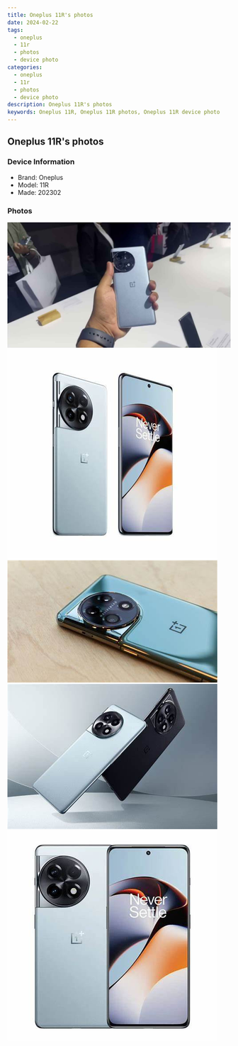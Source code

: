 ```yaml
---
title: Oneplus 11R's photos
date: 2024-02-22
tags: 
  - oneplus
  - 11r
  - photos
  - device photo
categories: 
  - oneplus
  - 11r
  - photos
  - device photo
description: Oneplus 11R's photos
keywords: Oneplus 11R, Oneplus 11R photos, Oneplus 11R device photo
---
```


## Oneplus 11R's photos

### Device Information

- Brand: Oneplus
- Model: 11R
- Made: 202302

### Photos

![/images/best-assets/devices/oneplus/oneplus-11r/1.jpg](/images/best-assets/devices/oneplus/oneplus-11r/1.jpg)
![/images/best-assets/devices/oneplus/oneplus-11r/2.jpg](/images/best-assets/devices/oneplus/oneplus-11r/2.jpg)
![/images/best-assets/devices/oneplus/oneplus-11r/3.jpg](/images/best-assets/devices/oneplus/oneplus-11r/3.jpg)
![/images/best-assets/devices/oneplus/oneplus-11r/4.jpg](/images/best-assets/devices/oneplus/oneplus-11r/4.jpg)
![/images/best-assets/devices/oneplus/oneplus-11r/5.jpg](/images/best-assets/devices/oneplus/oneplus-11r/5.jpg)
